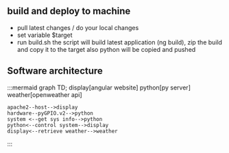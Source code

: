 
## build and deploy to machine
- pull latest changes / do your local changes
- set variable $target
- run build.sh
  the script will build latest application (ng build), zip the build and copy it to the target
  also python will be copied and pushed
  
## Software architecture
:::mermaid
graph TD;
    display[angular website]
    python[py server]
    weather[openweather api]

    apache2--host-->display
    hardware--pyGPIO.v2-->python
    system <--get sys info-->python
    python<--control system-->display
    display<--retrieve weather-->weather
:::